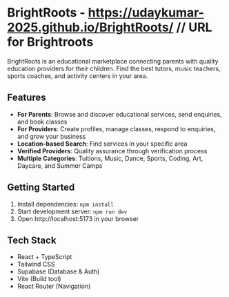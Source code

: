# BrightRoots - https://udaykumar-2025.github.io/BrightRoots/ // URL for Brightroots

BrightRoots is an educational marketplace connecting parents with quality education providers for their children. Find the best tutors, music teachers, sports coaches, and activity centers in your area.

## Features

- **For Parents**: Browse and discover educational services, send enquiries, and book classes
- **For Providers**: Create profiles, manage classes, respond to enquiries, and grow your business
- **Location-based Search**: Find services in your specific area
- **Verified Providers**: Quality assurance through verification process
- **Multiple Categories**: Tuitions, Music, Dance, Sports, Coding, Art, Daycare, and Summer Camps

## Getting Started

1. Install dependencies: `npm install`
2. Start development server: `npm run dev`
3. Open http://localhost:5173 in your browser

## Tech Stack

- React + TypeScript
- Tailwind CSS
- Supabase (Database & Auth)
- Vite (Build tool)
- React Router (Navigation)

